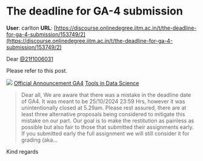 # The deadline for GA-4 submission

**User**: carlton
**URL**: [https://discourse.onlinedegree.iitm.ac.in/t/the-deadline-for-ga-4-submission/153749/2](https://discourse.onlinedegree.iitm.ac.in/t/the-deadline-for-ga-4-submission/153749/2)

Dear [@21f1006031](/u/21f1006031)

Please refer to this post.

![](https://dub1.discourse-cdn.com/flex013/user_avatar/discourse.onlinedegree.iitm.ac.in/carlton/48/56317_2.png)
[Official Announcement GA4](https://discourse.onlinedegree.iitm.ac.in/t/official-announcement-ga4/153747) [Tools in Data Science](/c/courses/tds-kb/34)

> Dear all,
> We are aware that there was a mistake in the deadline date of GA4. It was meant to be 25/10/2024 23:59 Hrs, however it was unintentionally closed at 5.29am.
> Please rest assured, there are at least three alternative proposals being considered to mitigate this mistake on our part. Our goal is to make the restitution as painless as possible but also fair to those that submitted their assignments early. If you submitted early the full assignment we will still consider it for grading (aka…

Kind regards
